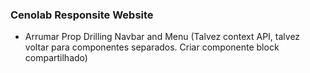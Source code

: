 ### Cenolab Responsite Website

- Arrumar Prop Drilling Navbar and Menu (Talvez context API, talvez voltar para componentes separados. Criar componente block compartilhado)
